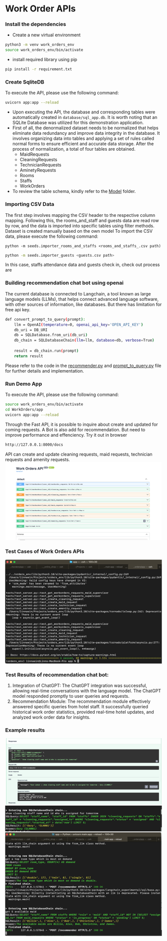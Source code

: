 # Work Order APIs

### Install the dependencies
- Create a new virtual environment
```sh
python3 -m venv work_orders_env
source work_orders_env/bin/activate
```
- install required library using pip
```sh
pip install -r requirement.txt
```

### Create SqliteDB
To execute the API, please use the following command:
```sh
uvicorn app:app --reload
```
- Upon executing the API, the database and corresponding tables were automatically created in `database/sql_app.db`. It is worth noting that an SQLite Database was utilized for this demonstration application.
- First of all, the denormalized dataset needs to be normalized that helps eliminate data redundancy and improve data integrity in the database. It involves organizing data into tables and applying a set of rules called normal forms to ensure efficient and accurate data storage. After the process of normalization, a total of four tables are obtained.
    - MaidRequests
    - CleaningRequests
    - TechnicianRequests
    - AminetyRequests
    - Rooms
    - Staffs
    - WorkOrders
- To review the table schema, kindly refer to the [Model](https://github.com/NandarLinn/WorkOrders/tree/main/app/models) folder.
 
### Importing CSV Data
The first step involves mapping the CSV header to the respective column mapping. Following this, the rooms_and_staff and guests data are read row by row, and the data is imported into specific tables using filter methods.
Dataset is created manually based on the own model
To import the CSV data, please execute the following command:
```
python -m seeds.importer_rooms_and_staffs <rooms_and_staffs_.csv path)
```
```sh
python -m seeds.importer_guests <guests.csv path>
```
In this case, staffs attendance data and guests check in, check out process are 

### Building recommendation chat bot using openai
The current database is connected to Langchain, a tool known as large language models (LLMs), that helps connect advanced language software, with other sources of information, like databases. But there has limitation for free api key.
```sh
def convert_prompt_to_query(prompt):
    llm = OpenAI(temperature=0, openai_api_key='OPEN_API_KEY')
    db_uri = DB_URI
    db = SQLDatabase.from_uri(db_uri)
    db_chain = SQLDatabaseChain(llm=llm, database=db, verbose=True)

    result = db_chain.run(prompt)
    return result
```
Please refer to the code in the [recommender.py](https://github.com/NandarLinn/WorkOrders/blob/main/app/apis/v1/recommender.py) and [prompt_to_query.py](https://github.com/NandarLinn/WorkOrders/blob/main/app/modules/prompt_to_query.py) file for further details and implementation.

### Run Demo App
To execute the API, please use the following command:
```sh
source work_orders_env/bin/activate
cd WorkOrders/app
uvicorn app:app --reload
```
Through the Fast API, it is possible to inquire about create and updated for coming requests. A Bot is also add for recommendation. But need to improve performance and effenciency.
Try it out in browser
```sh
http://127.0.0.1:8000/docs
```
API can create and update cleaning requests, maid requests, technician requests and amenity requests.
![Alt](https://github.com/NandarLinn/Workorders/blob/main/pictures/4.png)

### Test Cases of Work Orders APIs
![Alt](https://github.com/NandarLinn/WorkOrders/blob/main/pictures/5.png)

### Test Results of recommendation chat bot:

1. Integration of ChatGPT:
   The ChatGPT integration was successful, allowing real-time conversations with the language model.
   The ChatGPT model responded promptly to user queries and requests.
2. Recommendation Module:
   The recommendation module effectively answered specific queries from hotel staff.
   It successfully queried historical work order statistics, provided real-time hotel updates, and analyzed work order data for insights.

### Example results
![Alt](https://github.com/NandarLinn/WorkOrders/blob/main/pictures/1.png)
![Alt](https://github.com/NandarLinn/WorkOrders/blob/main/pictures/2.png)
![Alt](https://github.com/NandarLinn/WorkOrders/blob/main/pictures/3.png)
